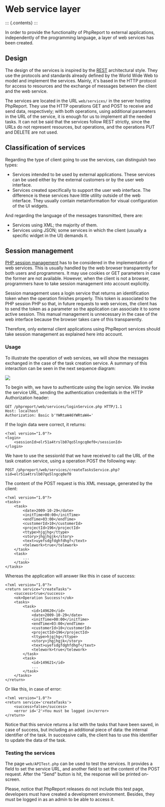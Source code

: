 Web service layer
=================

::: {.contents}
:::

In order to provide the functionality of PhpReport to external
applications, independently of the programming language, a layer of web
services has been created.

Design
------

The design of the services is inspired by the
[REST](https://en.wikipedia.org/wiki/Representational_state_transfer)
architectural style. They use the protocols and standards already
defined by the World Wide Web to model and implement the services.
Mainly, it\'s based in the HTTP protocol for access to resources and the
exchange of messages between the client and the web service.

The services are located in the URL `web/services/` in the server
hosting PhpReport. They use the HTTP operations GET and POST to receive
and send data, respectively; with both operations, using additional
parameters in the URL of the service, it is enough for us to implement
all the needed tasks. It can not be said that the services follow REST
strictly, since the URLs do not represent resources, but operations, and
the operations PUT and DELETE are not used.

Classification of services
--------------------------

Regarding the type of client going to use the services, can distinguish
two types:

-   Services intended to be used by external applications. These
    services can be used either by the external customers or by the user
    web interface.
-   Services created specifically to support the user web interface. The
    difference is these services have little utility outside of the web
    interface. They usually contain metainformation for visual
    configuration of the UI widgets.

And regarding the language of the messages transmitted, there are:

-   Services using XML; the majority of them.
-   Services using JSON; some services in which the client (usually a
    specific widget in the UI) demands it.

Session management
------------------

[PHP session management](http://php.net/manual/en/book.session.php) has
to be considered in the implementation of web services. This is usually
handled by the web browser transparently for both users and programmers.
It may use cookies or GET parameters in case the former are not
available. However, when the client is not a browser, programmers have
to take session management into account explicitly.

Session management uses a login service that returns an identification
token when the operation finishes properly. This token is associated to
the PHP session PHP so that, in future requests to web services, the
client has to send the token as a parameter so the application can
associate it to some active session. This manual management is
unnecessary in the case of the web interface because the browser takes
care of this transparently.

Therefore, only external client applications using PhpReport services
should take session management as explained here into account.

### Usage

To illustrate the operation of web services, we will show the messages
exchanged in the case of the task creation service. A summary of this
interaction can be seen in the next sequence diagram:

![](i/servicesSequence.png)

To begin with, we have to authenticate using the login service. We
invoke the service URL, sending the authentication credentials in the
HTTP Authorization header:

    GET /phpreport/web/services/loginService.php HTTP/1.1
    Host: localhost
    Authorization: Basic b'YWRtaW46YWRtaW4='

If the login data were correct, it returns:

    <?xml version="1.0"?>
    <login>
        <sessionId>elr51a4trslb07qo5lngcq0ef0</sessionId>
    </login>

We have to use the sessionId that we have received to call the URL of
the task creation service, using a operation POST the following way:

    POST /phpreport/web/services/createTasksService.php?sid=elr51a4trslb07qo5lngcq0ef0

The content of the POST request is this XML message, generated by the
client:

    <?xml version="1.0"?>
    <tasks>
        <task>
            <date>2009-10-29</date>
            <initTime>00:00</initTime>
            <endTime>03:00</endTime>
            <customerId>10</customerId>
            <projectId>196</projectId>
            <ttype>hjgjhg</ttype>
            <story>jhgjhgjk</story>
            <text>uyefsdgfdghfdhgf</text>
            <telework>true</telework>
        </task>
        <task>
            ...
        </task>
    </tasks>

Whereas the application will answer like this in case of success:

    <?xml version="1.0"?>
    <return service="createTasks">
        <success>true</success>
        <ok>Operation Success!</ok>
        <tasks>
            <task>
                <id>149620</id>
                <date>2009-10-29</date>
                <initTime>00:00</initTime>
                <endTime>03:00</endTime>
                <customerId>10</customerId>
                <projectId>196</projectId>
                <ttype>hjgjhg</ttype>
                <story>jhgjhgjk</story>
                <text>uyefsdgfdghfdhgf</text>
                <telework>true</telework>
            </task>
            <task>
                <id>149621</id>
                ...
            </task>
        </tasks>
    </return>

Or like this, in case of error:

    <?xml version="1.0"?>
    <return service='createTasks'>
        <success>false</success>
        <error id='2'>You must be logged in</error>
    </return>

Notice that this service returns a list with the tasks that have been
saved, in case of success, but including an additional piece of data:
the internal identifier of the task. In successive calls, the client has
to use this identifier to update the data of the task.

### Testing the services

The page `web/APITest.php` can be used to test the services. It provides
a field to set the service URL, and another field to set the content of
the POST request. After the \"Send\" button is hit, the response will be
printed on-screen.

Please, notice that PhpReport releases do not include this test page,
developers must have created a development environment. Besides, they
must be logged in as an admin to be able to access it.
